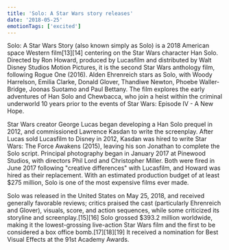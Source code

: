 ```yaml
---
title: 'Solo: A Star Wars story releases'
date: '2018-05-25'
emotionTags: ['excited']
---
```


Solo: A Star Wars Story (also known simply as Solo) is a 2018 American space Western film[13][14] centering on the Star Wars character Han Solo. Directed by Ron Howard, produced by Lucasfilm and distributed by Walt Disney Studios Motion Pictures, it is the second Star Wars anthology film, following Rogue One (2016). Alden Ehrenreich stars as Solo, with Woody Harrelson, Emilia Clarke, Donald Glover, Thandiwe Newton, Phoebe Waller-Bridge, Joonas Suotamo and Paul Bettany. The film explores the early adventures of Han Solo and Chewbacca, who join a heist within the criminal underworld 10 years prior to the events of Star Wars: Episode IV - A New Hope.

Star Wars creator George Lucas began developing a Han Solo prequel in 2012, and commissioned Lawrence Kasdan to write the screenplay. After Lucas sold Lucasfilm to Disney in 2012, Kasdan was hired to write Star Wars: The Force Awakens (2015), leaving his son Jonathan to complete the Solo script. Principal photography began in January 2017 at Pinewood Studios, with directors Phil Lord and Christopher Miller. Both were fired in June 2017 following "creative differences" with Lucasfilm, and Howard was hired as their replacement. With an estimated production budget of at least $275 million, Solo is one of the most expensive films ever made.

Solo was released in the United States on May 25, 2018, and received generally favorable reviews; critics praised the cast (particularly Ehrenreich and Glover), visuals, score, and action sequences, while some criticized its storyline and screenplay.[15][16] Solo grossed $393.2 million worldwide, making it the lowest-grossing live-action Star Wars film and the first to be considered a box office bomb.[17][18][19] It received a nomination for Best Visual Effects at the 91st Academy Awards. 